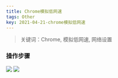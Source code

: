 ```yaml
---
title: Chrome模拟低网速
tags: Other
key: 2021-04-21-chrome模拟低网速
---
```

> 关键词：Chrome, 模拟低网速, 网络设置

### 操作步骤

<img src="https://image.oldboard.tech/blog/1D1E8525-499C-4A2B-A762-DDFA2B12BF2F.png">

<img src="https://image.oldboard.tech/blog/7EB197A9-5E2B-45F2-B033-202112443861.png">

